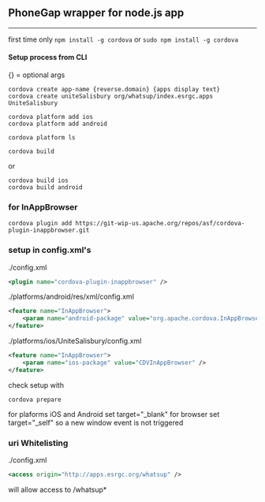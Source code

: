## PhoneGap wrapper for node.js app
---
first time only
```npm install -g cordova```
or
```sudo npm install -g cordova```
#### Setup process from CLI
{} = optional args

```
cordova create app-name {reverse.domain} {apps display text}
cordova create uniteSalisbury org/whatsup/index.esrgc.apps UniteSalisbury

cordova platform add ios
cordova platform add android

cordova platform ls

cordova build
```

or

```
cordova build ios
cordova build android
```

### for InAppBrowser
```
cordova plugin add https://git-wip-us.apache.org/repos/asf/cordova-plugin-inappbrowser.git
```

### setup in config.xml's
./config.xml
```xml
<plugin name="cordova-plugin-inappbrowser" />
```
./platforms/android/res/xml/config.xml
```xml
<feature name="InAppBrowser">
    <param name="android-package" value="org.apache.cordova.InAppBrowser" />
</feature>
```
./platforms/ios/UniteSalisbury/config.xml
```xml
<feature name="InAppBrowser">
    <param name="ios-package" value="CDVInAppBrowser" />
</feature>
```

check setup with
```
cordova prepare
```

for plaforms iOS and Android set target="_blank"
for browser set target="_self" so a new window event is not triggered

### uri Whitelisting
./config.xml
```xml
<access origin="http://apps.esrgc.org/whatsup" />
```

will allow access to /whatsup*
